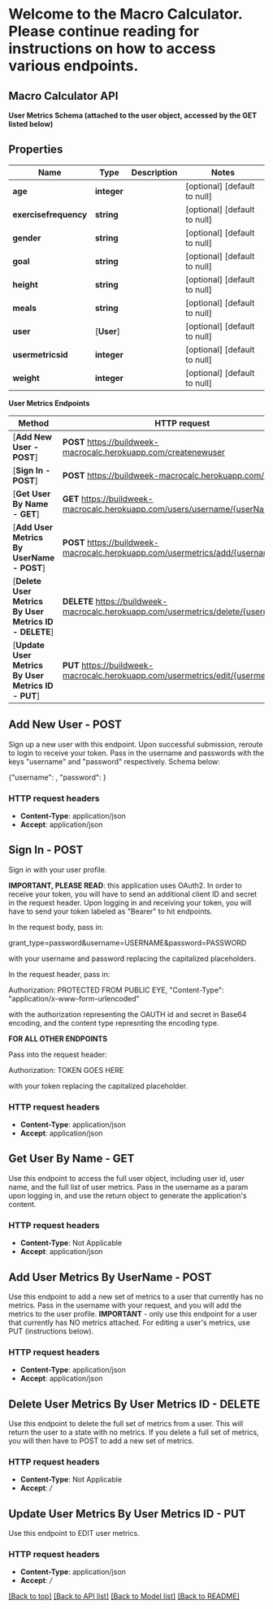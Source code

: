 # Welcome to the Macro Calculator. Please continue reading for instructions on how to access various endpoints.



## Macro Calculator API

**User Metrics Schema (attached to the user object, accessed by the GET listed below)**

## Properties
Name | Type | Description | Notes
------------ | ------------- | ------------- | -------------
**age** | **integer** |  | [optional] [default to null]
**exercisefrequency** | **string** |  | [optional] [default to null]
**gender** | **string** |  | [optional] [default to null]
**goal** | **string** |  | [optional] [default to null]
**height** | **string** |  | [optional] [default to null]
**meals** | **string** |  | [optional] [default to null]
**user** | [**User**] |  | [optional] [default to null]
**usermetricsid** | **integer** |  | [optional] [default to null]
**weight** | **integer** |  | [optional] [default to null]


**User Metrics Endpoints**


Method | HTTP request | Description
------------- | ------------- | -------------
[**Add New User - POST**] | **POST** https://buildweek-macrocalc.herokuapp.com/createnewuser | addNewUser
[**Sign In - POST**] | **POST** https://buildweek-macrocalc.herokuapp.com/login | signIn
[**Get User By Name - GET**] | **GET** https://buildweek-macrocalc.herokuapp.com/users/username/{userName} | getUserByName
[**Add User Metrics By UserName - POST**] | **POST** https://buildweek-macrocalc.herokuapp.com/usermetrics/add/{username} | addUserMetricsByUserName
[**Delete User Metrics By User Metrics ID - DELETE**] | **DELETE** https://buildweek-macrocalc.herokuapp.com/usermetrics/delete/{usermetricsid} | deleteMetrics
[**Update User Metrics By User Metrics ID - PUT**] | **PUT** https://buildweek-macrocalc.herokuapp.com/usermetrics/edit/{usermetricsid} | updateMetrics


## **Add New User - POST**

Sign up a new user with this endpoint. Upon successful submission, reroute to login to receive your token. Pass in the username and passwords with the keys "username" and "password" respectively. Schema below:

 {"username": <USERNAME>, "password": <PASSWORD>}

### HTTP request headers

 - **Content-Type**: application/json
 - **Accept**: application/json
 
 
 ## **Sign In - POST**

Sign in with your user profile. 

**IMPORTANT, PLEASE READ**: this application uses OAuth2. In order to receive your token, you will have to send an additional client ID and secret in the request header. Upon logging in and receiving your token, you will have to send your token labeled as "Bearer" to hit endpoints.

In the request body, pass in: 

grant_type=password&username=USERNAME&password=PASSWORD 

with your username and password replacing the capitalized placeholders.

In the request header, pass in: 

Authorization: PROTECTED FROM PUBLIC EYE,
"Content-Type": "application/x-www-form-urlencoded"

with the authorization representing the OAUTH id and secret in Base64 encoding, and the content type represnting the encoding type.


**FOR ALL OTHER ENDPOINTS**

Pass into the request header:

Authorization: TOKEN GOES HERE 

with your token replacing the capitalized placeholder.

### HTTP request headers

 - **Content-Type**: application/json
 - **Accept**: application/json
 

## **Get User By Name - GET**

Use this endpoint to access the full user object, including user id, user name, and the full list of user metrics. Pass in the username as a param upon logging in, and use the return object to generate the application's content.

### HTTP request headers

 - **Content-Type**: Not Applicable
 - **Accept**: application/json


## **Add User Metrics By UserName - POST**

Use this endpoint to add a new set of metrics to a user that currently has no metrics. Pass in the username with your request, and you will add the metrics to the user profile. **IMPORTANT** - only use this endpoint for a user that currently has NO metrics attached. For editing a user's metrics, use PUT (instructions below).

### HTTP request headers

 - **Content-Type**: application/json
 - **Accept**: application/json
 

## **Delete User Metrics By User Metrics ID - DELETE**

Use this endpoint to delete the full set of metrics from a user. This will return the user to a state with no metrics. If you delete a full set of metrics, you will then have to POST to add a new set of metrics.

### HTTP request headers

 - **Content-Type**: Not Applicable
 - **Accept**: */*
 

## **Update User Metrics By User Metrics ID - PUT**

Use this endpoint to EDIT user metrics.


### HTTP request headers

 - **Content-Type**: application/json
 - **Accept**: */*

[[Back to top]](#) [[Back to API list]](../README.md#documentation-for-api-endpoints) [[Back to Model list]](../README.md#documentation-for-models) [[Back to README]](../README.md)
